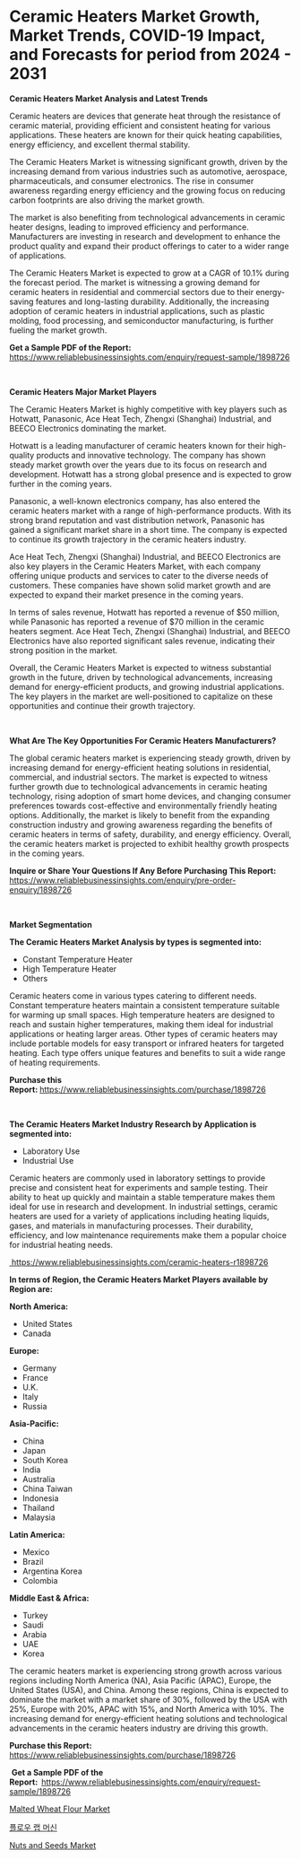 <p><h1>Ceramic Heaters Market Growth, Market Trends, COVID-19 Impact, and Forecasts for period from 2024 - 2031</h1></p><p><strong>Ceramic Heaters Market Analysis and Latest Trends</strong></p>
<p><p>Ceramic heaters are devices that generate heat through the resistance of ceramic material, providing efficient and consistent heating for various applications. These heaters are known for their quick heating capabilities, energy efficiency, and excellent thermal stability.</p><p>The Ceramic Heaters Market is witnessing significant growth, driven by the increasing demand from various industries such as automotive, aerospace, pharmaceuticals, and consumer electronics. The rise in consumer awareness regarding energy efficiency and the growing focus on reducing carbon footprints are also driving the market growth.</p><p>The market is also benefiting from technological advancements in ceramic heater designs, leading to improved efficiency and performance. Manufacturers are investing in research and development to enhance the product quality and expand their product offerings to cater to a wider range of applications.</p><p>The Ceramic Heaters Market is expected to grow at a CAGR of 10.1% during the forecast period. The market is witnessing a growing demand for ceramic heaters in residential and commercial sectors due to their energy-saving features and long-lasting durability. Additionally, the increasing adoption of ceramic heaters in industrial applications, such as plastic molding, food processing, and semiconductor manufacturing, is further fueling the market growth.</p></p>
<p><strong>Get a Sample PDF of the Report:&nbsp;</strong> <a href="https://www.reliablebusinessinsights.com/enquiry/request-sample/1898726">https://www.reliablebusinessinsights.com/enquiry/request-sample/1898726</a></p>
<p>&nbsp;</p>
<p><strong>Ceramic Heaters Major Market Players</strong></p>
<p><p>The Ceramic Heaters Market is highly competitive with key players such as Hotwatt, Panasonic, Ace Heat Tech, Zhengxi (Shanghai) Industrial, and BEECO Electronics dominating the market. </p><p>Hotwatt is a leading manufacturer of ceramic heaters known for their high-quality products and innovative technology. The company has shown steady market growth over the years due to its focus on research and development. Hotwatt has a strong global presence and is expected to grow further in the coming years.</p><p>Panasonic, a well-known electronics company, has also entered the ceramic heaters market with a range of high-performance products. With its strong brand reputation and vast distribution network, Panasonic has gained a significant market share in a short time. The company is expected to continue its growth trajectory in the ceramic heaters industry.</p><p>Ace Heat Tech, Zhengxi (Shanghai) Industrial, and BEECO Electronics are also key players in the Ceramic Heaters Market, with each company offering unique products and services to cater to the diverse needs of customers. These companies have shown solid market growth and are expected to expand their market presence in the coming years.</p><p>In terms of sales revenue, Hotwatt has reported a revenue of $50 million, while Panasonic has reported a revenue of $70 million in the ceramic heaters segment. Ace Heat Tech, Zhengxi (Shanghai) Industrial, and BEECO Electronics have also reported significant sales revenue, indicating their strong position in the market.</p><p>Overall, the Ceramic Heaters Market is expected to witness substantial growth in the future, driven by technological advancements, increasing demand for energy-efficient products, and growing industrial applications. The key players in the market are well-positioned to capitalize on these opportunities and continue their growth trajectory.</p></p>
<p>&nbsp;</p>
<p><strong>What Are The Key Opportunities For Ceramic Heaters Manufacturers?</strong></p>
<p><p>The global ceramic heaters market is experiencing steady growth, driven by increasing demand for energy-efficient heating solutions in residential, commercial, and industrial sectors. The market is expected to witness further growth due to technological advancements in ceramic heating technology, rising adoption of smart home devices, and changing consumer preferences towards cost-effective and environmentally friendly heating options. Additionally, the market is likely to benefit from the expanding construction industry and growing awareness regarding the benefits of ceramic heaters in terms of safety, durability, and energy efficiency. Overall, the ceramic heaters market is projected to exhibit healthy growth prospects in the coming years.</p></p>
<p><strong>Inquire or Share Your Questions If Any Before Purchasing This Report:</strong> <a href="https://www.reliablebusinessinsights.com/enquiry/pre-order-enquiry/1898726">https://www.reliablebusinessinsights.com/enquiry/pre-order-enquiry/1898726</a></p>
<p>&nbsp;</p>
<p><strong>Market Segmentation</strong></p>
<p><strong>The Ceramic Heaters Market Analysis by types is segmented into:</strong></p>
<p><ul><li>Constant Temperature Heater</li><li>High Temperature Heater</li><li>Others</li></ul></p>
<p><p>Ceramic heaters come in various types catering to different needs. Constant temperature heaters maintain a consistent temperature suitable for warming up small spaces. High temperature heaters are designed to reach and sustain higher temperatures, making them ideal for industrial applications or heating larger areas. Other types of ceramic heaters may include portable models for easy transport or infrared heaters for targeted heating. Each type offers unique features and benefits to suit a wide range of heating requirements.</p></p>
<p><strong>Purchase this Report:&nbsp;</strong><a href="https://www.reliablebusinessinsights.com/purchase/1898726">https://www.reliablebusinessinsights.com/purchase/1898726</a></p>
<p>&nbsp;</p>
<p><strong>The Ceramic Heaters Market Industry Research by Application is segmented into:</strong></p>
<p><ul><li>Laboratory Use</li><li>Industrial Use</li></ul></p>
<p><p>Ceramic heaters are commonly used in laboratory settings to provide precise and consistent heat for experiments and sample testing. Their ability to heat up quickly and maintain a stable temperature makes them ideal for use in research and development. In industrial settings, ceramic heaters are used for a variety of applications including heating liquids, gases, and materials in manufacturing processes. Their durability, efficiency, and low maintenance requirements make them a popular choice for industrial heating needs.</p></p>
<p><a href="https://www.reliablebusinessinsights.com/ceramic-heaters-r1898726">&nbsp;https://www.reliablebusinessinsights.com/ceramic-heaters-r1898726</a></p>
<p><strong>In terms of Region, the Ceramic Heaters Market Players available by Region are:</strong></p>
<p>
    <p> <strong> North America: </strong>
        <ul>
            <li>United States</li>
            <li>Canada</li>
        </ul>
        </p> 
    <p> <strong> Europe: </strong>
        <ul>
            <li>Germany</li>
            <li>France</li>
            <li>U.K.</li>
            <li>Italy</li>
            <li>Russia</li>
        </ul>
        </p> 
    <p> <strong> Asia-Pacific: </strong>
        <ul>
            <li>China</li>
            <li>Japan</li>
            <li>South Korea</li>
            <li>India</li>
            <li>Australia</li>
            <li>China Taiwan</li>
            <li>Indonesia</li>
            <li>Thailand</li>
            <li>Malaysia</li>
        </ul>
        </p> 
    <p> <strong> Latin America: </strong>
        <ul>
            <li>Mexico</li>
            <li>Brazil</li>
            <li>Argentina Korea</li>
            <li>Colombia</li>
        </ul>
        </p> 
    <p> <strong> Middle East & Africa: </strong>
        <ul>
            <li>Turkey</li>
            <li>Saudi</li>
            <li>Arabia</li>
            <li>UAE</li>
            <li>Korea</li>
        </ul>
    </p>
    </p>
<p><p>The ceramic heaters market is experiencing strong growth across various regions including North America (NA), Asia Pacific (APAC), Europe, the United States (USA), and China. Among these regions, China is expected to dominate the market with a market share of 30%, followed by the USA with 25%, Europe with 20%, APAC with 15%, and North America with 10%. The increasing demand for energy-efficient heating solutions and technological advancements in the ceramic heaters industry are driving this growth.</p></p>
<p><strong>Purchase this Report: </strong><a href="https://www.reliablebusinessinsights.com/purchase/1898726">https://www.reliablebusinessinsights.com/purchase/1898726</a></p>
<p>&nbsp;<strong>Get a Sample PDF of the Report:&nbsp;&nbsp;</strong><a href="https://www.reliablebusinessinsights.com/enquiry/request-sample/1898726">https://www.reliablebusinessinsights.com/enquiry/request-sample/1898726</a></p>
<p><strong></strong></p>
<p><p><a href="https://github.com/itulahketika112/Market-Research-Report-List-1/blob/main/malted-wheat-flour-market.md">Malted Wheat Flour Market</a></p><p><a href="https://github.com/rustymarie2024/Market-Research-Report-List-1/blob/main/8491946162814.md">플로우 랩 머신</a></p><p><a href="https://github.com/NorbertYates/Market-Research-Report-List-5/blob/main/nuts-and-seeds-market.md">Nuts and Seeds Market</a></p></p>